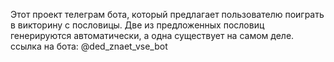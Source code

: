 Этот проект телеграм бота, который предлагает пользователю поиграть в викторину с пословицы. Две из предложенных пословиц генерируются автоматически, а одна существует на самом деле.
ссылка на бота: @ded_znaet_vse_bot
